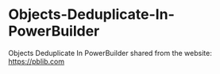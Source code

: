 # Objects-Deduplicate-In-PowerBuilder
Objects Deduplicate In PowerBuilder
shared from the website: https://pblib.com
